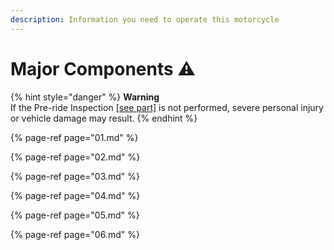 ```yaml
---
description: Information you need to operate this motorcycle
---
```


# Major Components ⚠️

{% hint style="danger" %}
**Warning**  
If the Pre-ride Inspection [\[see part\]](https://xl400v.gitbook.io/honda-transalp/owners-manual/06) is not performed, severe personal injury or vehicle damage may result.
{% endhint %}

{% page-ref page="01.md" %}

{% page-ref page="02.md" %}

{% page-ref page="03.md" %}

{% page-ref page="04.md" %}

{% page-ref page="05.md" %}

{% page-ref page="06.md" %}


